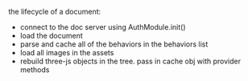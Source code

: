 the lifecycle of a document:


* connect to the doc server using AuthModule.init()
* load the document
* parse and cache all of the behaviors in the behaviors list
* load all images in the assets 
* rebuild three-js objects in the tree. pass in cache obj with provider methods